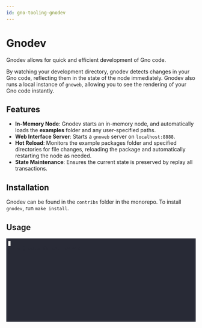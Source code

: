 ```yaml
---
id: gno-tooling-gnodev
---
```


# Gnodev

Gnodev allows for quick and efficient development of Gno code.

By watching your development directory, gnodev detects changes in your Gno
code, reflecting them in the state of the node immediately. Gnodev also runs a
local instance of `gnoweb`, allowing you to see the rendering of your Gno code instantly. 

## Features
- **In-Memory Node**: Gnodev starts an in-memory node, and automatically loads
the **examples** folder and any user-specified paths.
- **Web Interface Server**: Starts a `gnoweb` server on `localhost:8888`.
- **Hot Reload**: Monitors the example packages folder and specified directories for file changes,
reloading the package and automatically restarting the node as needed.
- **State Maintenance**: Ensures the current state is preserved by replay all transactions.

## Installation
Gnodev can be found in the `contribs` folder in the monorepo.
To install `gnodev`, run `make install`.

## Usage

![gnodev_usage](../../assets/reference/gnodev/gnodev.gif)

[//]: # (todo)

[//]: # (specify flags)

[//]: # (usage gif)






